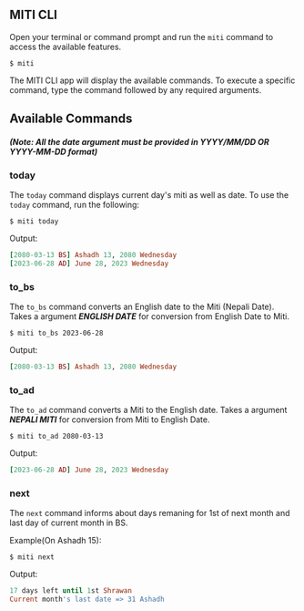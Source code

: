 
## MITI CLI
Open your terminal or command prompt and run the `miti` command to access the available features.

    $ miti

The MITI CLI app will display the available commands. To execute a specific command, type the command followed by any required arguments.

## Available Commands

#### ***(Note: All the date argument must be provided in YYYY/MM/DD OR YYYY-MM-DD format)***

### **today**

The `today` command displays current day's miti as well as date. To use the `today` command, run the following:

    $ miti today

Output:
```ruby
[2080-03-13 BS] Ashadh 13, 2080 Wednesday
[2023-06-28 AD] June 28, 2023 Wednesday

```
### **to_bs**
The `to_bs` command converts an English date to the Miti (Nepali Date). Takes a argument ***ENGLISH DATE*** for conversion from English Date to Miti.

    $ miti to_bs 2023-06-28


Output:
```ruby
[2080-03-13 BS] Ashadh 13, 2080 Wednesday
```

### **to_ad**

The `to_ad` command converts a Miti to the English date. Takes a argument ***NEPALI MITI*** for conversion from Miti to English Date.

    $ miti to_ad 2080-03-13

Output:
```ruby
[2023-06-28 AD] June 28, 2023 Wednesday
```

### **next**

The `next` command informs about days remaning for 1st of next month and last day of current month in BS.

Example(On Ashadh 15):

    $ miti next

Output:
```ruby
17 days left until 1st Shrawan
Current month's last date => 31 Ashadh
```